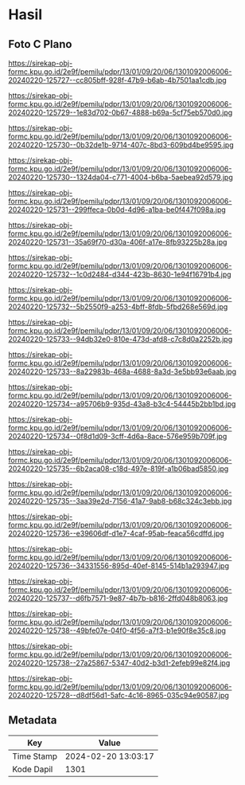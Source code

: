 # Hasil

## Foto C Plano

https://sirekap-obj-formc.kpu.go.id/2e9f/pemilu/pdpr/13/01/09/20/06/1301092006006-20240220-125727--cc805bff-928f-47b9-b6ab-4b7501aa1cdb.jpg

https://sirekap-obj-formc.kpu.go.id/2e9f/pemilu/pdpr/13/01/09/20/06/1301092006006-20240220-125729--1e83d702-0b67-4888-b69a-5cf75eb570d0.jpg

https://sirekap-obj-formc.kpu.go.id/2e9f/pemilu/pdpr/13/01/09/20/06/1301092006006-20240220-125730--0b32de1b-9714-407c-8bd3-609bd4be9595.jpg

https://sirekap-obj-formc.kpu.go.id/2e9f/pemilu/pdpr/13/01/09/20/06/1301092006006-20240220-125730--1324da04-c771-4004-b6ba-5aebea92d579.jpg

https://sirekap-obj-formc.kpu.go.id/2e9f/pemilu/pdpr/13/01/09/20/06/1301092006006-20240220-125731--299ffeca-0b0d-4d96-a1ba-be0f447f098a.jpg

https://sirekap-obj-formc.kpu.go.id/2e9f/pemilu/pdpr/13/01/09/20/06/1301092006006-20240220-125731--35a69f70-d30a-406f-a17e-8fb93225b28a.jpg

https://sirekap-obj-formc.kpu.go.id/2e9f/pemilu/pdpr/13/01/09/20/06/1301092006006-20240220-125732--1c0d2484-d344-423b-8630-1e94f16791b4.jpg

https://sirekap-obj-formc.kpu.go.id/2e9f/pemilu/pdpr/13/01/09/20/06/1301092006006-20240220-125732--5b2550f9-a253-4bff-8fdb-5fbd268e569d.jpg

https://sirekap-obj-formc.kpu.go.id/2e9f/pemilu/pdpr/13/01/09/20/06/1301092006006-20240220-125733--94db32e0-810e-473d-afd8-c7c8d0a2252b.jpg

https://sirekap-obj-formc.kpu.go.id/2e9f/pemilu/pdpr/13/01/09/20/06/1301092006006-20240220-125733--8a22983b-468a-4688-8a3d-3e5bb93e6aab.jpg

https://sirekap-obj-formc.kpu.go.id/2e9f/pemilu/pdpr/13/01/09/20/06/1301092006006-20240220-125734--a95706b9-935d-43a8-b3c4-54445b2bb1bd.jpg

https://sirekap-obj-formc.kpu.go.id/2e9f/pemilu/pdpr/13/01/09/20/06/1301092006006-20240220-125734--0f8d1d09-3cff-4d6a-8ace-576e959b709f.jpg

https://sirekap-obj-formc.kpu.go.id/2e9f/pemilu/pdpr/13/01/09/20/06/1301092006006-20240220-125735--6b2aca08-c18d-497e-819f-a1b06bad5850.jpg

https://sirekap-obj-formc.kpu.go.id/2e9f/pemilu/pdpr/13/01/09/20/06/1301092006006-20240220-125735--3aa39e2d-7156-41a7-9ab8-b68c324c3ebb.jpg

https://sirekap-obj-formc.kpu.go.id/2e9f/pemilu/pdpr/13/01/09/20/06/1301092006006-20240220-125736--e39606df-d1e7-4caf-95ab-feaca56cdffd.jpg

https://sirekap-obj-formc.kpu.go.id/2e9f/pemilu/pdpr/13/01/09/20/06/1301092006006-20240220-125736--34331556-895d-40ef-8145-514b1a293947.jpg

https://sirekap-obj-formc.kpu.go.id/2e9f/pemilu/pdpr/13/01/09/20/06/1301092006006-20240220-125737--d6fb7571-9e87-4b7b-b816-2ffd048b8063.jpg

https://sirekap-obj-formc.kpu.go.id/2e9f/pemilu/pdpr/13/01/09/20/06/1301092006006-20240220-125738--49bfe07e-04f0-4f56-a7f3-b1e90f8e35c8.jpg

https://sirekap-obj-formc.kpu.go.id/2e9f/pemilu/pdpr/13/01/09/20/06/1301092006006-20240220-125738--27a25867-5347-40d2-b3d1-2efeb99e82f4.jpg

https://sirekap-obj-formc.kpu.go.id/2e9f/pemilu/pdpr/13/01/09/20/06/1301092006006-20240220-125728--d8df56d1-5afc-4c16-8965-035c94e90587.jpg


## Metadata

| Key        | Value               |
| ---------- | ------------------- |
| Time Stamp | 2024-02-20 13:03:17 |
| Kode Dapil | 1301                |



